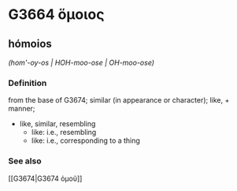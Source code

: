# G3664 ὅμοιος

## hómoios

_(hom'-oy-os | HOH-moo-ose | OH-moo-ose)_

### Definition

from the base of G3674; similar (in appearance or character); like, + manner; 

- like, similar, resembling
  - like: i.e., resembling
  - like: i.e., corresponding to a thing

### See also

[[G3674|G3674 ὁμοῦ]]
